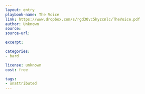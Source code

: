 ```yaml
---
layout: entry
playbook-name: The Voice
link: https://www.dropbox.com/s/rgd30vc5kyzcnlc/TheVoice.pdf
author: Unknown
source:
source-url:

excerpt:

categories:
- bard

license: unknown
cost: free

tags:
- unattributed
---
```

